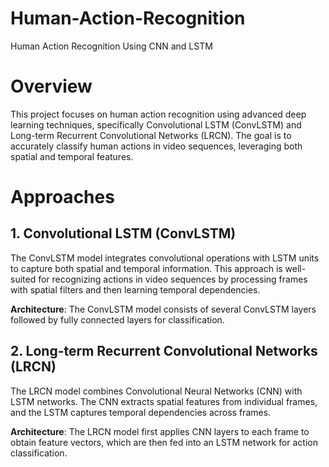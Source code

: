 # Human-Action-Recognition
Human Action Recognition Using CNN and LSTM 


# Overview
This project focuses on human action recognition using advanced deep learning techniques, specifically Convolutional LSTM (ConvLSTM) and Long-term Recurrent Convolutional Networks (LRCN). The goal is to accurately classify human actions in video sequences, leveraging both spatial and temporal features.

# Approaches
## 1. Convolutional LSTM (ConvLSTM)
The ConvLSTM model integrates convolutional operations with LSTM units to capture both spatial and temporal information. This approach is well-suited for recognizing actions in video sequences by processing frames with spatial filters and then learning temporal dependencies.

**Architecture**: The ConvLSTM model consists of several ConvLSTM layers followed by fully connected layers for classification.

## 2. Long-term Recurrent Convolutional Networks (LRCN)
The LRCN model combines Convolutional Neural Networks (CNN) with LSTM networks. The CNN extracts spatial features from individual frames, and the LSTM captures temporal dependencies across frames.

**Architecture**: The LRCN model first applies CNN layers to each frame to obtain feature vectors, which are then fed into an LSTM network for action classification.
